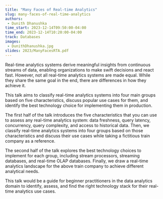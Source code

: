 ```yaml
---
title: "Many Faces of Real-time Analytics"
slug: many-faces-of-real-time-analytics
authors:
 - Dunith Dhanushka
time_start: 2023-12-14T09:50:00-04:00
time_end: 2023-12-14T10:20:00-04:00
track: Databases
images: 
 - DunithDhanushka.jpg
slides: 2023/ManyFacesRTA.pdf 
---
```


Real-time analytics systems derive meaningful insights from continuous streams of data, enabling organizations to make swift decisions and react fast. However, not all real-time analytics systems are made equal. While they share the same goal in the end, there are differences in how they achieve it. 
 
This talk aims to classify real-time analytics systems into four main groups based on five characteristics, discuss popular use cases for them, and identify the best technology choice for implementing them in production.
 
The first half of the talk introduces the five characteristics that you can use to assess any real-time analytics system: data freshness, query latency, concurrency, query complexity, and access to historical data. Then, we classify real-time analytics systems into four groups based on those characteristics and discuss their use cases while taking a fictitious train company as a reference.
 
The second half of the talk explores the best technology choices to implement for each group, including stream processors, streaming databases, and real-time OLAP databases. Finally, we draw a real-time analytics landscape for the above train company to achieve different analytical needs.
 
This talk would be a guide for beginner practitioners in the data analytics domain to identify, assess, and find the right technology stack for their real-time analytics use cases.